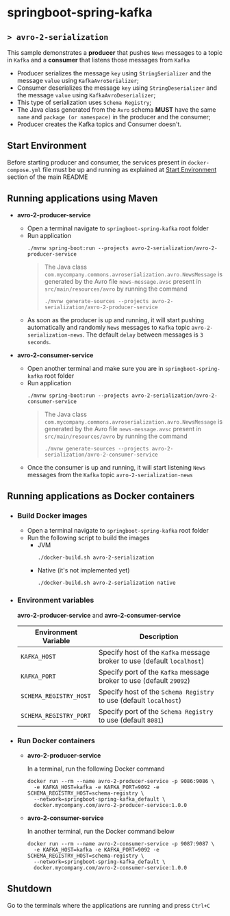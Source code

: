 # springboot-spring-kafka
## `> avro-2-serialization`

This sample demonstrates a **producer** that pushes `News` messages to a topic in `Kafka` and a **consumer** that listens those messages from `Kafka`
- Producer serializes the message `key` using `StringSerializer` and the message `value` using `KafkaAvroSerializer`;
- Consumer deserializes the message `key` using `StringDeserializer` and the message `value` using `KafkaAvroDeserializer`;
- This type of serialization uses `Schema Registry`;
- The Java class generated from the `Avro` schema **MUST** have the same `name` and `package (or namespace)` in the producer and the consumer;
- Producer creates the Kafka topics and Consumer doesn't.

## Start Environment

Before starting producer and consumer, the services present in `docker-compose.yml` file must be up and running as explained at [Start Environment](https://github.com/ivangfr/springboot-spring-kafka#start-environment) section of the main README

## Running applications using Maven

- **avro-2-producer-service**

  - Open a terminal navigate to `springboot-spring-kafka` root folder
  - Run application
    ```
    ./mvnw spring-boot:run --projects avro-2-serialization/avro-2-producer-service
    ```
    > The Java class `com.mycompany.commons.avroserialization.avro.NewsMessage` is generated by the Avro file `news-message.avsc` present in `src/main/resources/avro` by running the command
    > ```
    > ./mvnw generate-sources --projects avro-2-serialization/avro-2-producer-service
    > ```
  - As soon as the producer is up and running, it will start pushing automatically and randomly `News` messages to `Kafka` topic `avro-2-serialization-news`. The default `delay` between messages is `3 seconds`.

- **avro-2-consumer-service**

  - Open another terminal and make sure you are in `springboot-spring-kafka` root folder
  - Run application
    ```
    ./mvnw spring-boot:run --projects avro-2-serialization/avro-2-consumer-service
    ```
    > The Java class `com.mycompany.commons.avroserialization.avro.NewsMessage` is generated by the Avro file `news-message.avsc` present in `src/main/resources/avro` by running the command
    > ```
    > ./mvnw generate-sources --projects avro-2-serialization/avro-2-consumer-service
    > ```
  - Once the consumer is up and running, it will start listening `News` messages from the `Kafka` topic `avro-2-serialization-news`

## Running applications as Docker containers

- ### Build Docker images

  - Open a terminal navigate to `springboot-spring-kafka` root folder
  - Run the following script to build the images
    - JVM
      ```
      ./docker-build.sh avro-2-serialization
      ```
    - Native (it's not implemented yet)
      ```
      ./docker-build.sh avro-2-serialization native
      ```

- ### Environment variables

  **avro-2-producer-service** and **avro-2-consumer-service**

  | Environment Variable   | Description                                                             |
  | ---------------------- | ----------------------------------------------------------------------- |
  | `KAFKA_HOST`           | Specify host of the `Kafka` message broker to use (default `localhost`) |
  | `KAFKA_PORT`           | Specify port of the `Kafka` message broker to use (default `29092`)     |
  | `SCHEMA_REGISTRY_HOST` | Specify host of the `Schema Registry` to use (default `localhost`)      |
  | `SCHEMA_REGISTRY_PORT` | Specify port of the `Schema Registry` to use (default `8081`)           |

- ### Run Docker containers

  - **avro-2-producer-service**

    In a terminal, run the following Docker command
    ```
    docker run --rm --name avro-2-producer-service -p 9086:9086 \
      -e KAFKA_HOST=kafka -e KAFKA_PORT=9092 -e SCHEMA_REGISTRY_HOST=schema-registry \
      --network=springboot-spring-kafka_default \
      docker.mycompany.com/avro-2-producer-service:1.0.0
    ```

  - **avro-2-consumer-service**

    In another terminal, run the Docker command below
    ```
    docker run --rm --name avro-2-consumer-service -p 9087:9087 \
      -e KAFKA_HOST=kafka -e KAFKA_PORT=9092 -e SCHEMA_REGISTRY_HOST=schema-registry \
      --network=springboot-spring-kafka_default \
      docker.mycompany.com/avro-2-consumer-service:1.0.0
    ```

## Shutdown

Go to the terminals where the applications are running and press `Ctrl+C`
